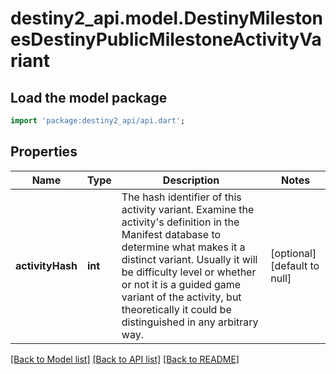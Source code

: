 # destiny2_api.model.DestinyMilestonesDestinyPublicMilestoneActivityVariant

## Load the model package
```dart
import 'package:destiny2_api/api.dart';
```

## Properties
Name | Type | Description | Notes
------------ | ------------- | ------------- | -------------
**activityHash** | **int** | The hash identifier of this activity variant. Examine the activity&#39;s definition in the Manifest database to determine what makes it a distinct variant. Usually it will be difficulty level or whether or not it is a guided game variant of the activity, but theoretically it could be distinguished in any arbitrary way. | [optional] [default to null]

[[Back to Model list]](../README.md#documentation-for-models) [[Back to API list]](../README.md#documentation-for-api-endpoints) [[Back to README]](../README.md)


